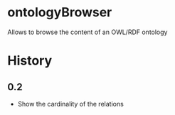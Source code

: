 # ontologyBrowser
Allows to browse the content of an OWL/RDF ontology

# History
## 0.2
 - Show the cardinality of the relations 